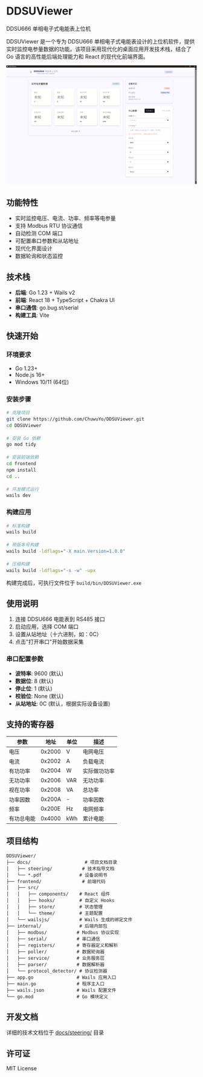 # DDSUViewer

DDSU666 单相电子式电能表上位机

DDSUViewer 是一个专为 DDSU666 单相电子式电能表设计的上位机软件，提供实时监控电参量数据的功能。该项目采用现代化的桌面应用开发技术栈，结合了 Go 语言的高性能后端处理能力和 React 的现代化前端界面。

![界面预览](docs\image.png)

## 功能特性

- 实时监控电压、电流、功率、频率等电参量
- 支持 Modbus RTU 协议通信
- 自动检测 COM 端口
- 可配置串口参数和从站地址
- 现代化界面设计
- 数据轮询和状态监控

## 技术栈

- **后端**: Go 1.23 + Wails v2
- **前端**: React 18 + TypeScript + Chakra UI
- **串口通信**: go.bug.st/serial
- **构建工具**: Vite

## 快速开始

### 环境要求

- Go 1.23+
- Node.js 16+
- Windows 10/11 (64位)

### 安装步骤

```bash
# 克隆项目
git clone https://github.com/ChuwuYo/DDSUViewer.git
cd DDSUViewer

# 安装 Go 依赖
go mod tidy

# 安装前端依赖
cd frontend
npm install
cd ..

# 开发模式运行
wails dev
```

### 构建应用

```bash
# 标准构建
wails build

# 带版本号构建
wails build -ldflags="-X main.Version=1.0.0"

# 压缩构建
wails build -ldflags="-s -w" -upx
```

构建完成后，可执行文件位于 `build/bin/DDSUViewer.exe`

## 使用说明

1. 连接 DDSU666 电能表到 RS485 接口
2. 启动应用，选择 COM 端口
3. 设置从站地址（十六进制，如：0C）
4. 点击"打开串口"开始数据采集

### 串口配置参数

- **波特率**: 9600 (默认)
- **数据位**: 8 (默认)
- **停止位**: 1 (默认)
- **校验位**: None (默认)
- **从站地址**: 0C (默认，根据实际设备设置)

## 支持的寄存器

| 参数 | 地址 | 单位 | 描述 |
|------|------|------|------|
| 电压 | 0x2000 | V | 电网电压 |
| 电流 | 0x2002 | A | 负载电流 |
| 有功功率 | 0x2004 | W | 实际做功功率 |
| 无功功率 | 0x2006 | VAR | 无功功率 |
| 视在功率 | 0x2008 | VA | 总功率 |
| 功率因数 | 0x200A | - | 功率因数 |
| 频率 | 0x200E | Hz | 电网频率 |
| 有功总电能 | 0x4000 | kWh | 累计电能 |

## 项目结构

```
DDSUViewer/
├── docs/                    # 项目文档目录
│   ├── steering/           # 技术指导文档
│   └── *.pdf              # 设备说明书
├── frontend/               # 前端代码
│   ├── src/
│   │   ├── components/    # React 组件
│   │   ├── hooks/         # 自定义 Hooks
│   │   ├── store/         # 状态管理
│   │   └── theme/         # 主题配置
│   └── wailsjs/           # Wails 生成的绑定文件
├── internal/              # 后端内部包
│   ├── modbus/           # Modbus 协议实现
│   ├── serial/           # 串口通信
│   ├── registers/        # 寄存器定义和解析
│   ├── poller/           # 数据轮询器
│   ├── service/          # 业务服务层
│   ├── parser/           # 数据解析器
│   └── protocol_detector/ # 协议检测器
├── app.go                # Wails 应用入口
├── main.go               # 程序主入口
├── wails.json            # Wails 配置文件
└── go.mod                # Go 模块定义
```

## 开发文档

详细的技术文档位于 [docs/steering/](docs/steering/) 目录

## 许可证

MIT License